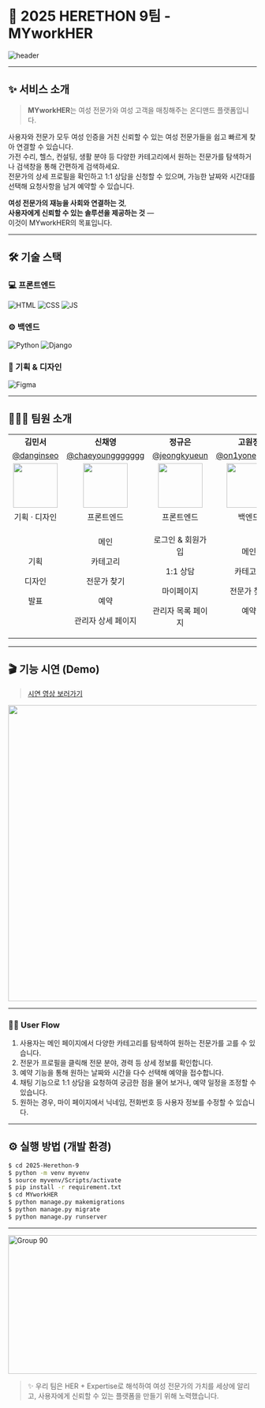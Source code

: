 # 🔧 2025 HERETHON 9팀 - MYworkHER

![header](https://capsule-render.vercel.app/api?type=waving&color=0:1369E3,50:2E5FEF,100:5A3DDF&height=300&section=header&text=MYworkHER&fontSize=55&fontAlignY=38&animation=fadeIn&desc=2025%20멋쟁이사자처럼%20여기톤%209팀&descAlignY=51&descAlign=57&fontColor=FFFFFF)

---

## ✨ 서비스 소개

> **MYworkHER**는 여성 전문가와 여성 고객을 매칭해주는 온디맨드 플랫폼입니다.

<!--
사용자는 가전 수리부터 헬스, 컨설팅, 생활 분야까지 다양한 여성 전문가를 쉽게 찾고 연결할 수 있습니다.<br>
원하는 카테고리에서 탐색하거나 검색창을 통해 전문가를 찾을 수 있습니다.<br>
전문가 상세 프로필을 확인하고, 1:1 상담을 할 수 있으며, 가능한 일자와 시간대를 선택하고 요청사항을 입력하여 예약 신청할 수 있습니다.

사용자는 가전 수리, 헬스, 컨설팅, 생활 분야까지 다양한 여성 전문가를 쉽고 빠르게 찾아 연결할 수 있습니다.<br>
원하는 카테고리를 탐색하거나 검색창을 통해 간편하게 전문가를 검색하세요.<br>
전문가의 상세 프로필을 확인한 후 1:1 상담을 신청할 수 있으며, 가능한 날짜와 시간대를 선택하고 요청사항을 남겨 예약을 진행할 수 있습니다.<br>
-->

사용자와 전문가 모두 여성 인증을 거친 신뢰할 수 있는 여성 전문가들을 쉽고 빠르게 찾아 연결할 수 있습니다.<br>
가전 수리, 헬스, 컨설팅, 생활 분야 등 다양한 카테고리에서 원하는 전문가를 탐색하거나 검색창을 통해 간편하게 검색하세요.<br>
전문가의 상세 프로필을 확인하고 1:1 상담을 신청할 수 있으며, 가능한 날짜와 시간대를 선택해 요청사항을 남겨 예약할 수 있습니다.<br>

<!--
사용자와 전문가 모두 여성 인증 절차를 거쳐, 안심하고 신뢰할 수 있는 여성 전문가를 쉽고 빠르게 찾아 연결할 수 있습니다.<br>
가전 수리, 헬스, 컨설팅, 생활 분야 등 다양한 카테고리에서 원하는 전문가를 탐색하거나 검색창을 통해 간편하게 검색하세요.<br>
전문가의 상세 프로필을 꼼꼼히 확인하고 1:1 상담을 신청할 수 있으며, 가능한 날짜와 시간대를 선택해 요청사항을 남겨 안전하게 예약할 수 있습니다.<br>
-->

**여성 전문가의 재능을 사회와 연결하는 것**,  
**사용자에게 신뢰할 수 있는 솔루션을 제공하는 것** —  
이것이 MYworkHER의 목표입니다.

---

## 🛠️ 기술 스택

### 💻 프론트엔드  
![HTML](https://img.shields.io/badge/html-E34F26?style=for-the-badge&logo=html5&logoColor=white)
![CSS](https://img.shields.io/badge/css-1572B6?style=for-the-badge&logo=css3&logoColor=white)
![JS](https://img.shields.io/badge/javascript-F7DF1E?style=for-the-badge&logo=javascript&logoColor=black)

### ⚙️ 백엔드  
![Python](https://img.shields.io/badge/python-3776AB?style=for-the-badge&logo=python&logoColor=white)
![Django](https://img.shields.io/badge/django-092E20?style=for-the-badge&logo=Django&logoColor=white)

### 🎨 기획 & 디자인  
![Figma](https://img.shields.io/badge/figma-F24E1E?style=for-the-badge&logo=figma&logoColor=white)

---

## 🧑‍🤝‍🧑 팀원 소개

<table border="0" cellspacing="0" cellpadding="5" width="100%">
  <tr>
    <td align="center"><b>김민서</b></td>
    <td align="center"><b>신채영</b></td>
    <td align="center"><b>정규은</b></td>
    <td align="center"><b>고원정</b></td>
    <td align="center"><b>고희주</b></td>
  </tr>
  <tr>
    <td align="center">
      <a href="https://github.com/danginseo" target="_blank">@danginseo</a>
    </td>
    <td align="center">
      <a href="https://github.com/chaeyounggggggg" target="_blank">@chaeyounggggggg</a>
    </td>
    <td align="center">
      <a href="https://github.com/jeongkyueun" target="_blank">@jeongkyueun</a>
    </td>
    <td align="center">
      <a href="https://github.com/on1yoneprivate" target="_blank">@on1yoneprivate</a>
    </td>
    <td align="center">
      <a href="https://github.com/HeejuKo" target="_blank">@HeejuKo</a>
    </td>
  </tr>
  <tr>
    <td align="center">
      <img src="https://github.com/user-attachments/assets/4beedd9c-55cd-48a3-b0e4-ef13eb0b8eca" width="90px" />
    </td>
    <td align="center">
      <img src="https://github.com/user-attachments/assets/0d5f1cf6-d3be-4fb1-99e2-4aee54498ce0" width="90px" />
    </td>
    <td align="center">
      <img src="https://github.com/user-attachments/assets/8623ffa4-5b5d-4eb0-bc16-fdf24d8b6a13" width="90px" />
    </td>
    <td align="center">
      <img src="https://github.com/user-attachments/assets/fd9a02fd-23d3-453f-9b78-127abba2302a" width="90px" />
    </td>
    <td align="center">
      <img src="https://github.com/user-attachments/assets/1b754c64-b188-4a72-bef1-d155dfd21e32" width="90px" />
    </td>
  </tr>
  <tr>
    <td align="center">기획 · 디자인</td>
    <td align="center">프론트엔드</td>
    <td align="center">프론트엔드</td>
    <td align="center">백엔드</td>
    <td align="center">백엔드</td>
  </tr>
  <tr>
    <td align="center">
      <p>기획</p><p>디자인</p><p>발표</p>
    </td>
    <td align="center">
      <p>메인</p><p>카테고리</p><p>전문가 찾기</p><p>예약</p><p>관리자 상세 페이지</p>
    </td>
    <td align="center">
      <p>로그인 & 회원가입</p><p>1:1 상담</p><p>마이페이지</p><p>관리자 목록 페이지</p>
    </td>
    <td align="center">
      <p>메인</p><p>카테고리</p><p>전문가 찾기</p><p>예약</p>
    </td>
    <td align="center">
      <p>로그인 & 회원가입</p><p>채팅</p><p>마이페이지</p><p>관리자 페이지</p>
    </td>
  </tr>
</table>

---
<!--
## 📁 폴더 구조

<details>
<summary>클릭해서 보기</summary>
  

  ```
  📂 2025-HERETHON-9/
  ├── .github/
  ├── MYworkHER/
  │   ├── accounts/
  │   │   ├── __pycache__/
  │   │   ├── migrations/
  │   │   │   ├── __pycache__/
  │   │   │   ├── __init__.py  
  │   │   │   └── 0001_initial.py
  │   │   ├── templates/
  │   │   ├── __init__.py
  │   │   ├── admin.py
  │   │   ├── apps.py
  │   │   ├── forms.py
  │   │   ├── models.py
  │   │   ├── tests.py
  │   │   ├── urls.py
  │   │   └── views.py
  │   ├── chats/
  │   │   ├── __pycache__/
  │   │   ├── migrations/
  │   │   ├── templates/
  │   │   └── templatetags/
  │   ├── experts/
  │   ├── matching/
  │   ├── media/   
  │   ├── myadmin/
  │   ├── MYworkHER/
  │   ├── pages/
  │   ├── static/
  │   └── templates/components/
  ├── db.sqlite3
  ├── manage.py
  ├── venv/
  ├── .gitignore
  ├── README.md
  └── requirement.txt

  ```
</details>

---
-->


## 🎬 기능 시연 (Demo)

> [시연 영상 보러가기](https://www.youtube.com/watch?v=dummy-link)

<img src="https://i.ibb.co/album/demo-gif.gif" width="600px" />

---


### 👩‍💼 User Flow

1. 사용자는 메인 페이지에서 다양한 카테고리를 탐색하여 원하는 전문가를 고를 수 있습니다.
2. 전문가 프로필을 클릭해 전문 분야, 경력 등 상세 정보를 확인합니다.
3. 예약 기능을 통해 원하는 날짜와 시간을 다수 선택해 예약을 접수합니다.
4. 채팅 기능으로 1:1 상담을 요청하여 궁금한 점을 물어 보거나, 예약 일정을 조정할 수 있습니다.
5. 원하는 경우, 마이 페이지에서 닉네임, 전화번호 등 사용자 정보를 수정할 수 있습니다.

---
## ⚙️ 실행 방법 (개발 환경)

```bash
$ cd 2025-Herethon-9
$ python -m venv myvenv
$ source myvenv/Scripts/activate
$ pip install -r requirement.txt
$ cd MYworkHER
$ python manage.py makemigrations
$ python manage.py migrate
$ python manage.py runserver
```

---
<img width="1440" height="281" alt="Group 90" src="https://github.com/user-attachments/assets/38426af7-8c65-4a0a-94aa-db0bbc142ce0" />


> ✨ 우리 팀은 HER + Expertise로 해석하여 여성 전문가의 가치를 세상에 알리고, 사용자에게 신뢰할 수 있는 플랫폼을 만들기 위해 노력했습니다.
